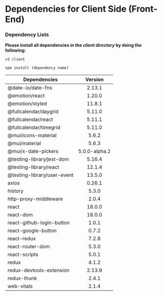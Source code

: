 # Dependencies for Client Side (Front-End)

### Dependency Lists
**Please install all dependencies in the _client directory_ by doing the following:**

`cd client`  


`npm install (dependency name)`  
  
  

| Dependencies                |  Version      |
| ----------------------------|:-------------:|
| @date-io/date-fns           | 2.13.1        |
| @emotion/react              | 1.20.0        |
| @emotion/styled             | 11.8.1        |
| @fullcalendar/daygrid       | 5.11.0        |
| @fullcalendar/react         | 5.11.1        |
| @fullcalendar/timegrid      | 5.11.0        |
| @mui/icons-material         | 5.6.2         |
| @mui/material               | 5.6.3         |
| @mui/x-date-pickers         | 5.0.0-alpha.2 |
| @testing-library/jest-dom   | 5.16.4        |
| @testing-library/react      | 12.1.4        |
| @testing-library/user-event | 13.5.0        |
| axios                       | 0.26.1        |
| history                     | 5.3.0         |
| http-proxy-middleware       | 2.0.4         |
| react                       | 18.0.0        |
| react-dom                   | 18.0.0        |
| react-github-login-button   | 1.0.1         |
| react-google-button         | 0.7.2         |
| react-redux                 | 7.2.8         |
| react-router-dom            | 5.3.0         |
| react-scripts               | 5.0.1         |
| redux                       | 4.1.2         |
| redux-devtools-extension    | 2.13.9        |
| redux-thunk                 | 2.4.1         |
| web-vitals                  | 2.1.4         |